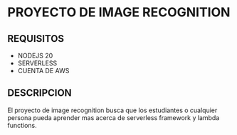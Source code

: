 # PROYECTO DE IMAGE RECOGNITION
## REQUISITOS
 - NODEJS 20
 - SERVERLESS 
 - CUENTA DE AWS

## DESCRIPCION
El proyecto de image recognition busca que los estudiantes o cualquier persona pueda aprender mas acerca de serverless framework y lambda functions.